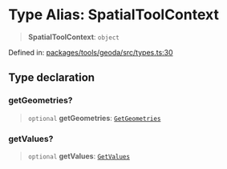 # Type Alias: SpatialToolContext

> **SpatialToolContext**: `object`

Defined in: [packages/tools/geoda/src/types.ts:30](https://github.com/GeoDaCenter/openassistant/blob/0a6a7e7306d75a25dc968b3117f04cb7bd613bec/packages/tools/geoda/src/types.ts#L30)

## Type declaration

### getGeometries?

> `optional` **getGeometries**: [`GetGeometries`](GetGeometries.md)

### getValues?

> `optional` **getValues**: [`GetValues`](GetValues.md)
